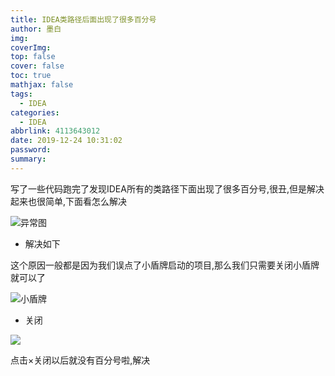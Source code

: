 ```yaml
---
title: IDEA类路径后面出现了很多百分号
author: 墨白
img: 
coverImg: 
top: false
cover: false
toc: true
mathjax: false
tags:
  - IDEA
categories:
  - IDEA
abbrlink: 4113643012
date: 2019-12-24 10:31:02
password:
summary:
---
```




 写了一些代码跑完了发现IDEA所有的类路径下面出现了很多百分号,很丑,但是解决起来也很简单,下面看怎么解决

![异常图](https://wang_lianjie.gitee.io/mobai_images.gitee.io/img/2019-12-24/1.png)

* 解决如下

这个原因一般都是因为我们误点了小盾牌启动的项目,那么我们只需要关闭小盾牌就可以了

![小盾牌](https://wang_lianjie.gitee.io/mobai_images.gitee.io/img/2019-12-24/2.png)

* 关闭

![](https://wang_lianjie.gitee.io/mobai_images.gitee.io/img/2019-12-24/3.png)

点击×关闭以后就没有百分号啦,解决